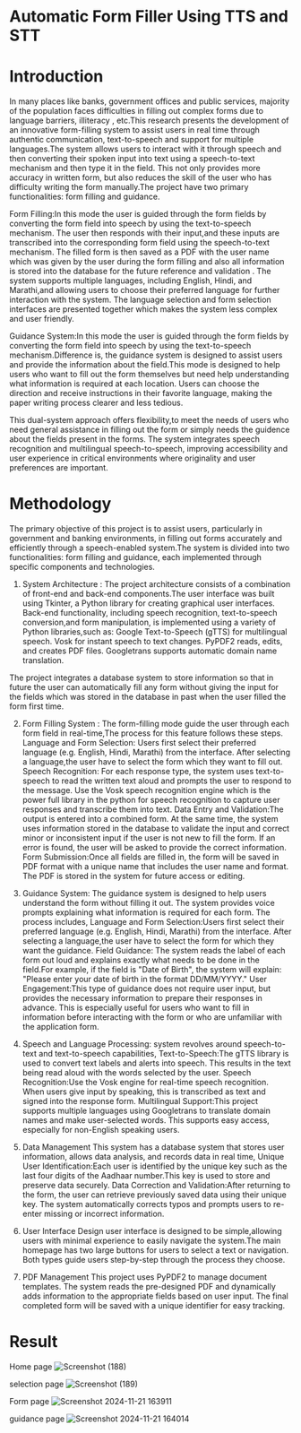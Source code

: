 # Automatic Form Filler Using TTS and STT

# Introduction 

In many places like banks, government offices and public services, majority of the population faces difficulties in filling out complex forms due to language barriers, illiteracy , etc.This research presents the development of an innovative form-filling system to assist users in real time through authentic communication, text-to-speech and support for multiple languages.The system allows users to interact with it through speech and then converting their spoken input into text using a speech-to-text mechanism  and then type it in the field.
This not only provides more accuracy in written form, but also reduces the skill of the user who has difficulty writing the form manually.The project have two primary functionalities: form filling and guidance.

Form Filling:In this mode the user is guided through the form fields by converting the form field into speech by using the text-to-speech mechanism. The user then responds with their input,and these inputs are transcribed into the corresponding form field using the speech-to-text mechanism. The filled form is then saved as a PDF with the user name which was given by the user during the form filling and also all information is stored into the database for the future reference and validation . The system supports multiple languages, including English, Hindi, and Marathi,and allowing users to choose their preferred language for further interaction with the system.
The language selection and form selection interfaces are presented together which makes the system less complex and user friendly.

Guidance System:In this mode the user is guided through the form fields by converting the form field into speech by using the text-to-speech mechanism.Difference is, the guidance system is designed to assist users and provide the information about the field.This mode is designed to help users who want to fill out the form themselves but need help understanding what information is required at each location. Users can choose the direction and receive instructions in their favorite language, making the paper writing process clearer and less tedious.

This dual-system approach offers flexibility,to meet the needs of users who need general assistance in filling out the form or simply needs the guidence about the fields present in the forms.  The system integrates speech recognition and multilingual speech-to-speech, improving accessibility and user experience in critical environments where originality and user preferences are important.


# Methodology

The primary objective of this project is to assist users, particularly in government and banking environments, in filling out forms accurately and efficiently through a speech-enabled system.The system is divided into two functionalities: form filling and guidance, each implemented through specific components and technologies.

1. System Architecture :
The project architecture consists of a combination of front-end and back-end components.The user interface was built using Tkinter, a Python library for creating graphical user interfaces. Back-end functionality, including speech recognition, text-to-speech conversion,and form manipulation, is implemented using a variety of Python libraries,such as:
Google Text-to-Speech (gTTS) for multilingual speech.
Vosk for instant speech to text changes.
PyPDF2 reads, edits, and creates PDF files.
Googletrans supports automatic domain name translation.

The project integrates a database system to store information so that in future the user can automatically fill any form without giving the input for the fields which was stored in the database in past when the user filled the form first time.

2. Form Filling System :
The form-filling mode guide the user through each form field in real-time,The process for this feature follows these steps.
Language and Form Selection: Users first select their preferred language (e.g. English, Hindi, Marathi) from the interface. After selecting a language,the user have to select the form which they want to fill out.
Speech Recognition: For each response type, the system uses text-to-speech to read the written text aloud and prompts the user to respond to the message. Use the Vosk speech recognition engine which is the power full library in the python for speech recognition to capture user responses and transcribe them into text.
Data Entry and Validation:The output is entered into a combined form. At the same time, the system uses information stored in the database  to validate the input and correct minor or inconsistent input if the user is not new to fill the form. If an error is found, the user will be asked to provide the correct information.
Form Submission:Once all fields are filled in, the form will be saved in PDF format with a unique name that includes the user name and format. The PDF is stored in the system for future access or editing.

3. Guidance System:
The guidance system is designed to help users understand the form without filling it out. The system provides voice prompts explaining what information is required for each form. The process includes,
Language and Form Selection:Users first select their preferred language (e.g. English, Hindi, Marathi) from the interface. After selecting a language,the user have to select the form for which they want the guidance.
Field Guidance: The system reads the label of each form out loud and explains exactly what needs to be done in the field.For example, if the field is "Date of Birth", the system will explain: "Please enter your date of birth in the format DD/MM/YYYY."
User Engagement:This type of guidance does not require user input, but provides the necessary information to prepare their responses in advance. This is especially useful for users who want to fill in information before interacting with the form or who are unfamiliar with the application form.

4. Speech and Language Processing:
system revolves around speech-to-text and text-to-speech capabilities,
Text-to-Speech:The gTTS library is used to convert text labels and alerts into speech. This results in the text being read aloud with the words selected by the user.
Speech Recognition:Use the Vosk engine for real-time speech recognition. When users give input by speaking, this is transcribed as text and signed into the response form.
Multilingual Support:This project supports multiple languages ​​using Googletrans to translate domain names and make user-selected words. This supports easy access, especially for non-English speaking users.

5. Data Management
This system has a database system that stores user information, allows data analysis, and records data in real time,
Unique User Identification:Each user is identified by the unique key such as the last four digits of the Aadhaar number.This key is used to store and preserve data securely.
Data Correction and Validation:After returning to the form, the user can retrieve previously saved data using their unique key. The system automatically corrects typos and prompts users to re-enter missing or incorrect information.

6. User Interface Design
user interface is designed to be simple,allowing users with minimal experience to easily navigate the system.The main homepage has two large buttons for users to select a text or navigation. Both types guide users step-by-step through the process they choose. 

7. PDF Management
This project uses PyPDF2 to manage document templates. The system reads the pre-designed PDF and dynamically adds information to the appropriate fields based on user input. The final completed form will be saved with a unique identifier for easy tracking.



# Result 

Home page 
![Screenshot (188)](https://github.com/user-attachments/assets/977157e9-4008-454e-8236-7b94ccf3efa2)

selection page
![Screenshot (189)](https://github.com/user-attachments/assets/79bc44cb-f83d-4ee6-af5e-1322924f79ff)

Form page
![Screenshot 2024-11-21 163911](https://github.com/user-attachments/assets/1f3715c1-f2be-4ff1-bc78-de9fa30f8cb8)

guidance page
![Screenshot 2024-11-21 164014](https://github.com/user-attachments/assets/94c46ba8-f556-4e00-8545-dbace9b0aa27)







